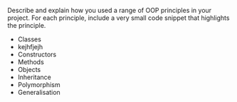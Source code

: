 Describe and explain how you used a range of OOP principles in your project. For each principle, include a very small code snippet that highlights the principle.
- Classes
- kejhfjejh
- Constructors
- Methods
- Objects
- Inheritance
- Polymorphism
- Generalisation
